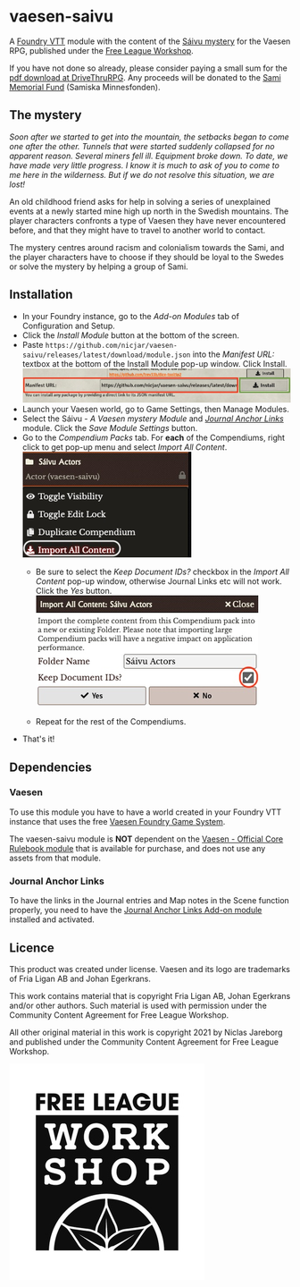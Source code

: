 # vaesen-saivu

A [Foundry VTT](https://foundryvtt.com/) module with the content of the [Sáivu mystery](https://www.drivethrurpg.com/product/350930/Saivu--A-Vaesen-Mystery) for the Vaesen RPG, published under the [Free League Workshop](https://www.drivethrurpg.com/cc/30/free-league-work-shop).

If you have not done so already, please consider paying a small sum for the [pdf download at DriveThruRPG](https://www.drivethrurpg.com/product/350930/Saivu--A-Vaesen-Mystery). Any proceeds will be donated to the [Sami Memorial Fund](https://densamiskaminnesfonden.se/) (Samiska Minnesfonden).

## The mystery

*Soon after we started to get into the mountain, the setbacks began to come one after the other. Tunnels that were started suddenly collapsed for no apparent reason. Several miners fell ill. Equipment broke down. To date, we have made very little progress. I know it is much to ask of you to come to me here in the wilderness. But if we do not resolve this situation, we are lost!*

An old childhood friend asks for help in solving a series of unexplained events at a newly started mine high up north in the Swedish mountains. The player characters confronts a type of Vaesen they have never encountered before, and that they might have to travel to another world to contact.

The mystery centres around racism and colonialism towards the Sami, and the player characters have to choose if they should be loyal to the Swedes or solve the mystery by helping a group of Sami.

## Installation

* In your Foundry instance, go to the *Add-on Modules* tab of Configuration and Setup.
* Click the *Install Module* button at the bottom of the screen.
* Paste `https://github.com/nicjar/vaesen-saivu/releases/latest/download/module.json` into the *Manifest URL:* textbox at the bottom of the Install Module pop-up window. Click Install.
![Install screenshot](doc/install.jpg)
* Launch your Vaesen world, go to Game Settings, then Manage Modules.
* Select the Sáivu - _A Vaesen mystery Module_ and _[Journal Anchor Links](#journal-anchor-links)_ module. Click the _Save Module Settings_ button.
* Go to the _Compendium Packs_ tab. For **each** of the Compendiums, right click to get pop-up menu and select _Import All Content_.
  ![Import all Content screenshot](doc/import_all_content.jpg)
  * Be sure to select the _Keep Document IDs?_ checkbox in the _Import All Content_ pop-up window, otherwise Journal Links etc will not work. Click the _Yes_ button.
  ![Keep Document IDs screenshot](doc/keep_document_ids.jpg)

  * Repeat for the rest of the Compendiums.
* That's it!

## Dependencies

### Vaesen

To use this module you have to have a world created in your Foundry VTT instance that uses the free [Vaesen Foundry Game System](https://github.com/fvtt-fria-ligan/vaesen-foundry-vtt).

The vaesen-saivu module is **NOT** dependent on the [Vaesen - Official Core Rulebook module](https://freeleaguepublishing.com/en/store/?product_id=7092046200981) that is available for purchase, and does not use any assets from that module.

### Journal Anchor Links

To have the links in the Journal entries and Map notes in the Scene function properly, you need to have the [Journal Anchor Links Add-on module](https://github.com/aMediocreDad/jal) installed and activated.

## Licence

This product was created under license. Vaesen and its logo are trademarks of Fria Ligan AB and Johan Egerkrans.

This work contains material that is copyright Fria Ligan AB, Johan Egerkrans and/or other authors. Such material is used with permission under the Community Content Agreement for Free League Workshop.

All other original material in this work is copyright 2021 by Niclas Jareborg and published under the Community Content Agreement for Free League Workshop.

![Free League Workshop logo](doc/FLW_eng_cent_pos.jpg)
